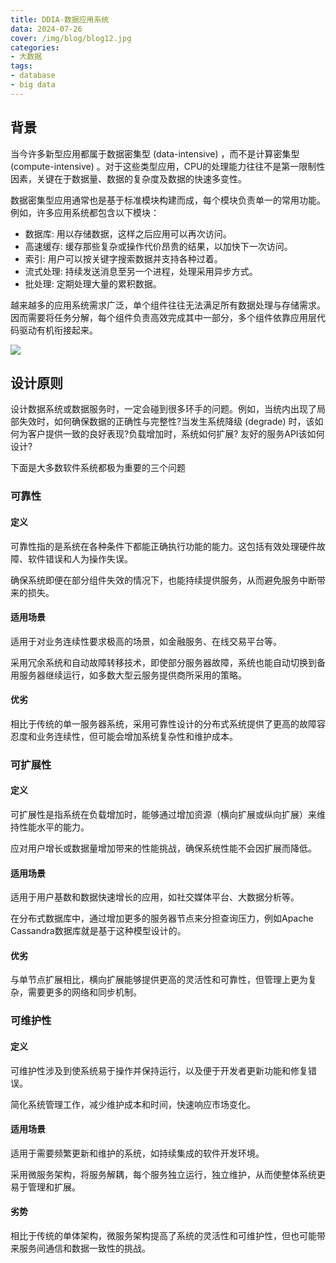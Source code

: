 ```yaml
---
title: DDIA-数据应用系统
data: 2024-07-26
cover: /img/blog/blog12.jpg
categories:
- 大数据
tags:
- database
- big data
---
```


## 背景

当今许多新型应用都属于数据密集型 (data-intensive) ，而不是计算密集型(compute-intensive) 。对于这些类型应用，CPU的处理能力往往不是第一限制性因素，关键在于数据量、数据的复杂度及数据的快速多变性。

<!--more-->

数据密集型应用通常也是基于标准模块构建而成，每个模块负责单一的常用功能。例如，许多应用系统都包含以下模块：
- 数据库: 用以存储数据，这样之后应用可以再次访问。
- 高速缓存: 缓存那些复杂或操作代价昂贵的结果，以加快下一次访问。
- 索引: 用户可以按关键字搜索数据并支持各种过着。
- 流式处理: 持续发送消息至另一个进程，处理采用异步方式。
- 批处理: 定期处理大量的累积数据。

越来越多的应用系统需求广泛，单个组件往往无法满足所有数据处理与存储需求。因而需要将任务分解，每个组件负责高效完成其中一部分，多个组件依靠应用层代码驱动有机衔接起来。

![](../../img/blogs/DDIA/一/1png.png)

## 设计原则

设计数据系统或数据服务时，一定会碰到很多环手的问题。例如，当统内出现了局部失效时，如何确保数据的正确性与完整性?当发生系统降级 (degrade) 时，该如何为客户提供一致的良好表现?负载增加时，系统如何扩展? 友好的服务API该如何设计?

下面是大多数软件系统都极为重要的三个问题

### 可靠性

#### 定义

可靠性指的是系统在各种条件下都能正确执行功能的能力。这包括有效处理硬件故障、软件错误和人为操作失误。

确保系统即便在部分组件失效的情况下，也能持续提供服务，从而避免服务中断带来的损失。

#### 适用场景
适用于对业务连续性要求极高的场景，如金融服务、在线交易平台等。

采用冗余系统和自动故障转移技术，即使部分服务器故障，系统也能自动切换到备用服务器继续运行，如多数大型云服务提供商所采用的策略。

#### 优劣
相比于传统的单一服务器系统，采用可靠性设计的分布式系统提供了更高的故障容忍度和业务连续性，但可能会增加系统复杂性和维护成本。

### 可扩展性

#### 定义

可扩展性是指系统在负载增加时，能够通过增加资源（横向扩展或纵向扩展）来维持性能水平的能力。

应对用户增长或数据量增加带来的性能挑战，确保系统性能不会因扩展而降低。

#### 适用场景
适用于用户基数和数据快速增长的应用，如社交媒体平台、大数据分析等。

在分布式数据库中，通过增加更多的服务器节点来分担查询压力，例如Apache Cassandra数据库就是基于这种模型设计的。

#### 优劣
与单节点扩展相比，横向扩展能够提供更高的灵活性和可靠性，但管理上更为复杂，需要更多的网络和同步机制。

### 可维护性

#### 定义

可维护性涉及到使系统易于操作并保持运行，以及便于开发者更新功能和修复错误。

简化系统管理工作，减少维护成本和时间，快速响应市场变化。

#### 适用场景
适用于需要频繁更新和维护的系统，如持续集成的软件开发环境。

采用微服务架构，将服务解耦，每个服务独立运行，独立维护，从而使整体系统更易于管理和扩展。

#### 劣势
相比于传统的单体架构，微服务架构提高了系统的灵活性和可维护性，但也可能带来服务间通信和数据一致性的挑战。